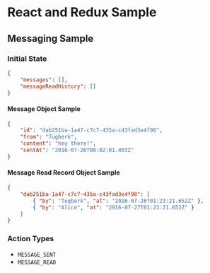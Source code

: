# React and Redux Sample

## Messaging Sample

### Initial State

```json
{
    "messages": [],
    "messageReadHistory": []
}
```

#### Message Object Sample

```json
{
    "id": "dab251ba-1a47-c7c7-435a-c43fad3e4f98",
    "from": "Tugberk",
    "content": "hey there!",
    "sentAt": "2016-07-26T00:02:01.403Z"
}
```

#### Message Read Record Object Sample

```json
{
    "dab251ba-1a47-c7c7-435a-c43fad3e4f98": [
        { "by": "Tugberk", "at": "2016-07-26T01:23:21.652Z" },
        { "by": "Alice", "at": "2016-07-27T01:23:21.652Z" }
    ]
}
```

### Action Types

 - `MESSAGE_SENT`
 - `MESSAGE_READ`